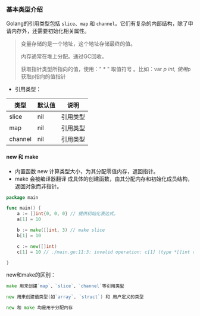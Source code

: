 ### 基本类型介绍
Golang的引用类型包括 `slice`、`map` 和 `channel`。它们有复杂的内部结构，除了申请内存外，还需要初始化相关属性。
> 变量存储的是一个地址，这个地址存储最终的值。
>
> 内存通常在堆上分配。通过GC回收。
>
>获取指针类型所指向的值，使用：" * " 取值符号 。比如：var *p int, 使用*p获取p指向的值指针


- 引用类型：

|类型	|默认值	|说明
|-------|------------|-----
|slice		| nil | 引用类型
|map		| nil | 引用类型
|channel	| nil | 引用类型

#### new 和 make

- 内置函数 new 计算类型大小，为其分配零值内存，返回指针。 
- make 会被编译器翻译 成具体的创建函数，由其分配内存和初始化成员结构，返回对象而非指针。

```go
package main

func main() {
	a := []int{0, 0, 0} // 提供初始化表达式。
	a[1] = 10

	b := make([]int, 3) // make slice
	b[1] = 10

	c := new([]int)
	c[1] = 10 // ./main.go:11:3: invalid operation: c[1] (type *[]int does not support indexing)

}
```

new和make的区别：
```go
make 用来创建`map`、`slice`、`channel`等引用类型 

new 用来创建值类型(如`array`, `struct`) 和 用户定义的类型

new 和 make 均是用于分配内存

```


